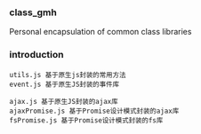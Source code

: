 ### class_gmh
Personal encapsulation of common class libraries

### introduction
```
utils.js 基于原生js封装的常用方法
event.js 基于原生JS封装的事件库

ajax.js 基于原生JS封装的ajax库
ajaxPromise.js 基于Promise设计模式封装的ajax库
fsPromise.js 基于Promise设计模式封装的fs库
```